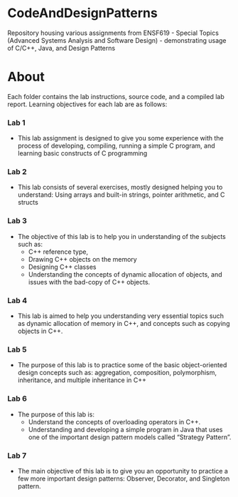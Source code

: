 # CodeAndDesignPatterns
Repository housing various assignments from ENSF619 - Special Topics (Advanced Systems Analysis and Software Design) - demonstrating usage of C/C++, Java, and Design Patterns

# About
Each folder contains the lab instructions, source code, and a compiled lab report. Learning objectives for each lab are as follows:

### Lab 1
- This lab assignment is designed to give you some experience with the process of developing, compiling, running
a simple C program, and learning basic constructs of C programming

### Lab 2 
- This lab consists of several exercises, mostly designed helping you to understand: Using arrays and built-in strings,
pointer arithmetic, and C structs

### Lab 3 
- The objective of this lab is to help you in understanding of the subjects such as:
  - C++ reference type,
  - Drawing C++ objects on the memory
  - Designing C++ classes
  - Understanding the concepts of dynamic allocation of objects, and issues with the bad-copy of C++
  objects.

### Lab 4
- This lab is aimed to help you understanding very essential topics such as
dynamic allocation of memory in C++, and concepts such as copying objects in C++.

### Lab 5
- The purpose of this lab is to practice some of the basic object-oriented design concepts such as:
aggregation, composition, polymorphism, inheritance, and multiple inheritance in C++

### Lab 6
- The purpose of this lab is:
  - Understand the concepts of overloading operators in C++.
  - Understanding and developing a simple program in Java that uses one of the important design pattern models
  called “Strategy Pattern”.
  
### Lab 7
- The main objective of this lab is to give you an opportunity to practice a few more
important design patterns: Observer, Decorator, and Singleton pattern.
